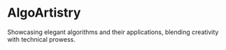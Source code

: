 # AlgoArtistry
Showcasing elegant algorithms and their applications, blending creativity with technical prowess.
